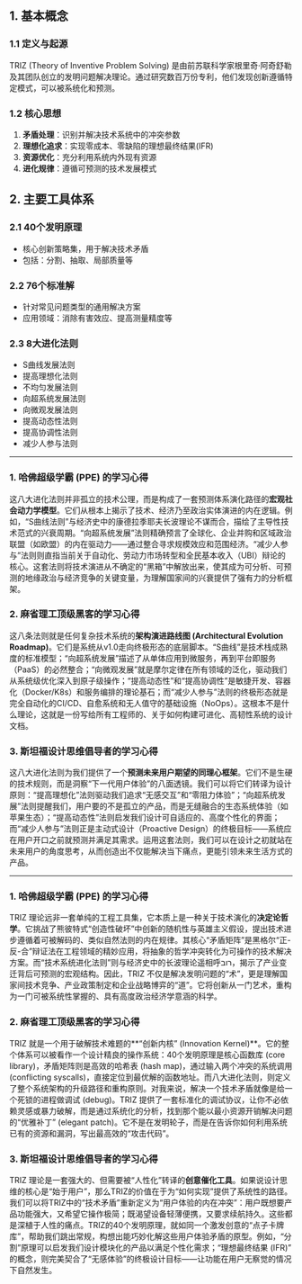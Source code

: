 
## 1. 基本概念

### 1.1 定义与起源
TRIZ (Theory of Inventive Problem Solving) 是由前苏联科学家根里奇·阿奇舒勒及其团队创立的发明问题解决理论。通过研究数百万份专利，他们发现创新遵循特定模式，可以被系统化和预测。

### 1.2 核心思想
1. **矛盾处理**：识别并解决技术系统中的冲突参数
2. **理想化追求**：实现零成本、零缺陷的理想最终结果(IFR)
3. **资源优化**：充分利用系统内外现有资源
4. **进化规律**：遵循可预测的技术发展模式

## 2. 主要工具体系

### 2.1 40个发明原理
- 核心创新策略集，用于解决技术矛盾
- 包括：分割、抽取、局部质量等

### 2.2 76个标准解
- 针对常见问题类型的通用解决方案
- 应用领域：消除有害效应、提高测量精度等

### 2.3 8大进化法则
- S曲线发展法则
- 提高理想化法则
- 不均匀发展法则
- 向超系统发展法则
- 向微观发展法则
- 提高动态性法则
- 提高协调性法则
- 减少人参与法则

---
### 1. 哈佛超级学霸 (PPE) 的学习心得

这八大进化法则并非孤立的技术公理，而是构成了一套预测体系演化路径的**宏观社会动力学模型**。它们从根本上揭示了技术、经济乃至政治实体演进的内在逻辑。例如，“S曲线法则”与经济史中的康德拉季耶夫长波理论不谋而合，描绘了主导性技术范式的兴衰周期。“向超系统发展”法则精确预言了全球化、企业并购和区域政治联盟（如欧盟）的内在驱动力——通过整合寻求规模效应和范围经济。“减少人参与”法则则直指当前关于自动化、劳动力市场转型和全民基本收入（UBI）辩论的核心。这套法则将技术演进从不确定的“黑箱”中解放出来，使其成为可分析、可预测的地缘政治与经济竞争的关键变量，为理解国家间的兴衰提供了强有力的分析框架。

### 2. 麻省理工顶级黑客的学习心得

这八条法则就是任何复杂技术系统的**架构演进路线图 (Architectural Evolution Roadmap)**。它们是系统从v1.0走向终极形态的底层脚本。“S曲线”是技术栈成熟度的标准模型；“向超系统发展”描述了从单体应用到微服务，再到平台即服务（PaaS）的必然整合；“向微观发展”就是摩尔定律在所有领域的泛化，驱动我们从系统级优化深入到原子级操作；“提高动态性”和“提高协调性”是敏捷开发、容器化（Docker/K8s）和服务编排的理论基石；而“减少人参与”法则的终极形态就是完全自动化的CI/CD、自愈系统和无人值守的基础设施（NoOps）。这根本不是什么理论，这就是一份写给所有工程师的、关于如何构建可进化、高韧性系统的设计文档。

### 3. 斯坦福设计思维倡导者的学习心得

这八大进化法则为我们提供了一个**预测未来用户期望的同理心框架**。它们不是生硬的技术规则，而是洞察“下一代用户体验”的八面透镜。我们可以将它们转译为设计原则：“提高理想化”法则驱动我们追求“无感交互”和“零阻力体验”；“向超系统发展”法则提醒我们，用户要的不是孤立的产品，而是无缝融合的生态系统体验（如苹果生态）；“提高动态性”法则启发我们设计可自适应的、高度个性化的界面；而“减少人参与”法则正是主动式设计（Proactive Design）的终极目标——系统应在用户开口之前就预测并满足其需求。运用这套法则，我们可以在设计之初就站在未来用户的角度思考，从而创造出不仅能解决当下痛点，更能引领未来生活方式的产品。

---

### 1. 哈佛超级学霸 (PPE) 的学习心得

TRIZ 理论远非一套单纯的工程工具集，它本质上是一种关于技术演化的**决定论哲学**。它挑战了熊彼特式“创造性破坏”中创新的随机性与英雄主义假设，提出技术进步遵循着可被解码的、类似自然法则的内在规律。其核心“矛盾矩阵”是黑格尔“正-反-合”辩证法在工程领域的精妙应用，将抽象的哲学冲突转化为可操作的技术解决方案。而“技术系统进化法则”则与经济史中的长波理论遥相呼רוב，揭示了产业变迁背后可预测的宏观结构。因此，TRIZ 不仅是解决发明问题的“术”，更是理解国家间技术竞争、产业政策制定和企业战略博弈的“道”。它将创新从一门艺术，重构为一门可被系统性掌握的、具有高度政治经济学意涵的科学。

### 2. 麻省理工顶级黑客的学习心得

TRIZ 就是一个用于破解技术难题的**“创新内核” (Innovation Kernel)**。它的整个体系可以被看作一个设计精良的操作系统：40个发明原理是核心函数库 (core library)，矛盾矩阵则是高效的哈希表 (hash map)，通过输入两个冲突的系统调用 (conflicting syscalls)，直接定位到最优解的函数地址。而八大进化法则，则定义了整个系统架构的升级路径和重构原则。对我来说，解决一个技术矛盾就像是给一个死锁的进程做调试 (debug)。TRIZ 提供了一套标准化的调试协议，让你不必依赖灵感或暴力破解，而是通过系统化的分析，找到那个能以最小资源开销解决问题的“优雅补丁” (elegant patch)。它不是在发明轮子，而是在告诉你如何利用系统已有的资源和漏洞，写出最高效的“攻击代码”。

### 3. 斯坦福设计思维倡导者的学习心得

TRIZ 理论是一套强大的、但需要被“人性化”转译的**创意催化工具**。如果说设计思维的核心是“始于用户”，那么TRIZ的价值在于为“如何实现”提供了系统性的路径。我们可以将TRIZ中的“技术矛盾”重新定义为“用户体验的内在冲突”：用户既想要产品功能强大，又希望它操作极简；既渴望设备轻薄便携，又要求续航持久。这些都是深植于人性的痛点。TRIZ的40个发明原理，就如同一个激发创意的“点子卡牌库”，帮助我们跳出常规，构想出能巧妙化解这些用户体验矛盾的原型。例如，“分割”原理可以启发我们设计模块化的产品以满足个性化需求；“理想最终结果 (IFR)” 的概念，则完美契合了“无感体验”的终极设计目标——让功能在用户无察觉的情况下自然发生。